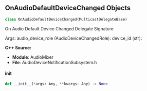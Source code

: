 ## OnAudioDefaultDeviceChanged Objects

```python
class OnAudioDefaultDeviceChanged(MulticastDelegateBase)
```

On Audio Default Device Changed  Delegate Signature

Args:
    audio_device_role (AudioDeviceChangedRole): 
    device_id (str):

**C++ Source:**

- **Module**: AudioMixer
- **File**: AudioDeviceNotificationSubsystem.h

<a id="unreal.OnAudioDefaultDeviceChanged.__init__"></a>

#### __init__

```python
def __init__(*args: Any, **kwargs: Any) -> None
```

<a id="unreal.OnAudioDeviceChange"></a>